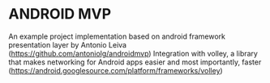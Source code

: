 ANDROID MVP
===================

An example project implementation based on android framework presentation layer by Antonio Leiva (https://github.com/antoniolg/androidmvp)
Integration with volley, a library that makes networking for Android apps easier and most importantly, faster
(https://android.googlesource.com/platform/frameworks/volley)

